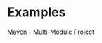 # Examples

[Maven - Multi-Module Project](https://co-farkas.github.io/example-maven-multi-module-project/)
